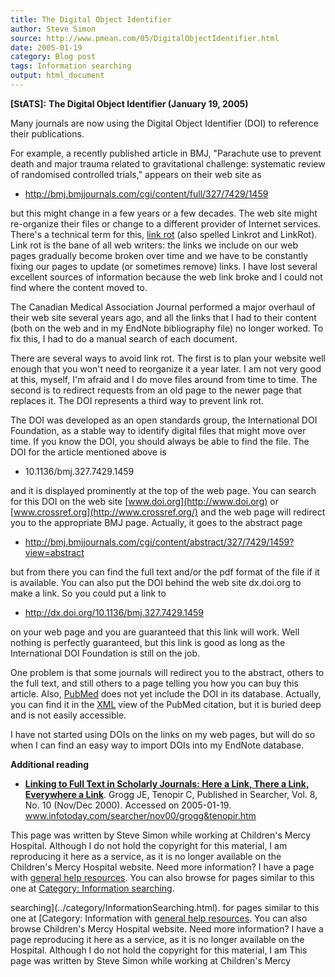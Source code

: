 ```yaml
---
title: The Digital Object Identifier
author: Steve Simon
source: http://www.pmean.com/05/DigitalObjectIdentifier.html
date: 2005-01-19
category: Blog post
tags: Information searching
output: html_document
---
```

**[StATS]:** **The Digital Object Identifier
(January 19, 2005)**

Many journals are now using the Digital Object Identifier (DOI) to
reference their publications.

For example, a recently published article in BMJ, \"Parachute use to
prevent death and major trauma related to gravitational challenge:
systematic review of randomised controlled trials,\" appears on their
web site as

-   <http://bmj.bmjjournals.com/cgi/content/full/327/7429/1459>

but this might change in a few years or a few decades. The web site
might re-organize their files or change to a different provider of
Internet services. There\'s a technical term for this, [link
rot](http://en.wikipedia.org/wiki/Link_rot) (also spelled Linkrot and
LinkRot). Link rot is the bane of all web writers: the links we include
on our web pages gradually become broken over time and we have to be
constantly fixing our pages to update (or sometimes remove) links. I
have lost several excellent sources of information because the web link
broke and I could not find where the content moved to.

The Canadian Medical Association Journal performed a major overhaul of
their web site several years ago, and all the links that I had to their
content (both on the web and in my EndNote bibliography file) no longer
worked. To fix this, I had to do a manual search of each document.

There are several ways to avoid link rot. The first is to plan your
website well enough that you won\'t need to reorganize it a year later.
I am not very good at this, myself, I\'m afraid and I do move files
around from time to time. The second is to redirect requests from an old
page to the newer page that replaces it. The DOI represents a third way
to prevent link rot.

The DOI was developed as an open standards group, the International DOI
Foundation, as a stable way to identify digital files that might move
over time. If you know the DOI, you should always be able to find the
file. The DOI for the article mentioned above is

-   10.1136/bmj.327.7429.1459

and it is displayed prominently at the top of the web page. You can
search for this DOI on the web site [www.doi.org](http://www.doi.org) or
[www.crossref.org](http://www.crossref.org/) and the web page will
redirect you to the appropriate BMJ page. Actually, it goes to the
abstract page

-   <http://bmj.bmjjournals.com/cgi/content/abstract/327/7429/1459?view=abstract>

but from there you can find the full text and/or the pdf format of the
file if it is available. You can also put the DOI behind the web site
dx.doi.org to make a link. So you could put a link to

-   <http://dx.doi.org/10.1136/bmj.327.7429.1459>

on your web page and you are guaranteed that this link will work. Well
nothing is perfectly guaranteed, but this link is good as long as the
International DOI Foundation is still on the job.

One problem is that some journals will redirect you to the abstract,
others to the full text, and still others to a page telling you how you
can buy this article. Also,
[PubMed](http://www.ncbi.nlm.nih.gov/entrez/query.fcgi) does not yet
include the DOI in its database. Actually, you can find it in the
[XML](http://www.childrensmercy.org/stats/weblog2004/xml.asp) view of
the PubMed citation, but it is buried deep and is not easily accessible.

I have not started using DOIs on the links on my web pages, but will do
so when I can find an easy way to import DOIs into my EndNote database.

**Additional reading**

-   **[Linking to Full Text in Scholarly Journals: Here a Link, There a
    Link, Everywhere a
    Link](http://www.infotoday.com/searcher/nov00/grogg&tenopir.htm)**.
    Grogg JE, Tenopir C, Published in Searcher, Vol. 8, No. 10 (Nov/Dec
    2000). Accessed on 2005-01-19.
    www.infotoday.com/searcher/nov00/grogg&tenopir.htm

This page was written by Steve Simon while working at Children\'s Mercy
Hospital. Although I do not hold the copyright for this material, I am
reproducing it here as a service, as it is no longer available on the
Children\'s Mercy Hospital website. Need more information? I have a page
with [general help resources](../GeneralHelp.html). You can also browse
for pages similar to this one at [Category: Information
searching](../category/InformationSearching.html).
<!---More--->
searching](../category/InformationSearching.html).
for pages similar to this one at [Category: Information
with [general help resources](../GeneralHelp.html). You can also browse
Children\'s Mercy Hospital website. Need more information? I have a page
reproducing it here as a service, as it is no longer available on the
Hospital. Although I do not hold the copyright for this material, I am
This page was written by Steve Simon while working at Children\'s Mercy

<!---Do not use
**[StATS]:** **The Digital Object Identifier
This page was written by Steve Simon while working at Children\'s Mercy
Hospital. Although I do not hold the copyright for this material, I am
reproducing it here as a service, as it is no longer available on the
Children\'s Mercy Hospital website. Need more information? I have a page
with [general help resources](../GeneralHelp.html). You can also browse
for pages similar to this one at [Category: Information
searching](../category/InformationSearching.html).
--->

